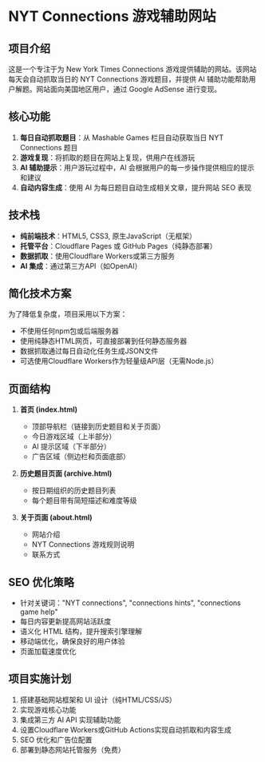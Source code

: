 # NYT Connections 游戏辅助网站

## 项目介绍
这是一个专注于为 New York Times Connections 游戏提供辅助的网站。该网站每天会自动抓取当日的 NYT Connections 游戏题目，并提供 AI 辅助功能帮助用户解题。网站面向美国地区用户，通过 Google AdSense 进行变现。

## 核心功能
1. **每日自动抓取题目**：从 Mashable Games 栏目自动获取当日 NYT Connections 题目
2. **游戏复现**：将抓取的题目在网站上复现，供用户在线游玩
3. **AI 辅助提示**：用户游玩过程中，AI 会根据用户的每一步操作提供相应的提示和建议
4. **自动内容生成**：使用 AI 为每日题目自动生成相关文章，提升网站 SEO 表现

## 技术栈
- **纯前端技术**：HTML5, CSS3, 原生JavaScript（无框架）
- **托管平台**：Cloudflare Pages 或 GitHub Pages（纯静态部署）
- **数据抓取**：使用Cloudflare Workers或第三方服务
- **AI 集成**：通过第三方API（如OpenAI）

## 简化技术方案
为了降低复杂度，项目采用以下方案：
- 不使用任何npm包或后端服务器
- 使用纯静态HTML网页，可直接部署到任何静态服务器
- 数据抓取通过每日自动化任务生成JSON文件
- 可选使用Cloudflare Workers作为轻量级API层（无需Node.js）

## 页面结构
1. **首页 (index.html)**
   - 顶部导航栏（链接到历史题目和关于页面）
   - 今日游戏区域（上半部分）
   - AI 提示区域（下半部分）
   - 广告区域（侧边栏和页面底部）
   
2. **历史题目页面 (archive.html)**
   - 按日期组织的历史题目列表
   - 每个题目带有简短描述和难度等级
   
3. **关于页面 (about.html)**
   - 网站介绍
   - NYT Connections 游戏规则说明
   - 联系方式

## SEO 优化策略
- 针对关键词："NYT connections", "connections hints", "connections game help"
- 每日内容更新提高网站活跃度
- 语义化 HTML 结构，提升搜索引擎理解
- 移动端优化，确保良好的用户体验
- 页面加载速度优化

## 项目实施计划
1. 搭建基础网站框架和 UI 设计（纯HTML/CSS/JS）
2. 实现游戏核心功能
3. 集成第三方 AI API 实现辅助功能
4. 设置Cloudflare Workers或GitHub Actions实现自动抓取和内容生成
5. SEO 优化和广告位配置
6. 部署到静态网站托管服务（免费） 